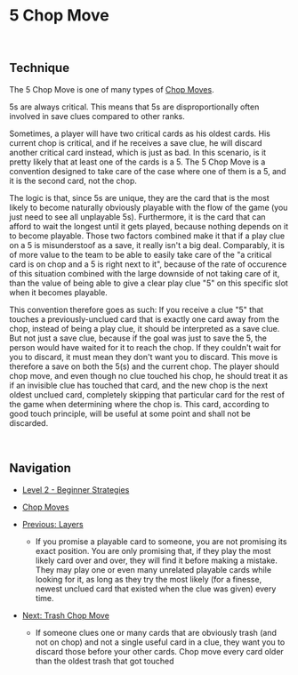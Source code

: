 # 5 Chop Move

<br />

## Technique

The 5 Chop Move is one of many types of [Chop Moves](https://github.com/agilbert1412/HanabiStrategy/blob/master/Categories/Chop%20Moves.md).

5s are always critical. This means that 5s are disproportionally often involved in save clues compared to other ranks.

Sometimes, a player will have two critical cards as his oldest cards. His current chop is critical, and if he receives a save clue, he will discard another critical card instead, which is just as bad.
In this scenario, is it pretty likely that at least one of the cards is a 5. The 5 Chop Move is a convention designed to take care of the case where one of them is a 5, and it is the second card, not the chop.

The logic is that, since 5s are unique, they are the card that is the most likely to become naturally obviously playable with the flow of the game (you just need to see all unplayable 5s). Furthermore, it is the card that can afford to wait the longest until it gets played, because nothing depends on it to become playable.
Those two factors combined make it that if a play clue on a 5 is misunderstoof as a save, it really isn't a big deal. Comparably, it is of more value to the team to be able to easily take care of the "a critical card is on chop and a 5 is right next to it", because of the rate of occurence of this situation combined with the large downside of not taking care of it, than the value of being able to give a clear play clue "5" on this specific slot when it becomes playable.

This convention therefore goes as such: If you receive a clue "5" that touches a previously-unclued card that is exactly one card away from the chop, instead of being a play clue, it should be interpreted as a save clue. But not just a save clue, because if the goal was just to save the 5, the person would have waited for it to reach the chop. If they couldn't wait for you to discard, it must mean they don't want you to discard. This move is therefore a save on both the 5(s) and the current chop. The player should chop move, and even though no clue touched his chop, he should treat it as if an invisible clue has touched that card, and the new chop is the next oldest unclued card, completely skipping that particular card for the rest of the game when determining where the chop is. This card, according to good touch principle, will be useful at some point and shall not be discarded.

<br />

## Navigation

* [Level 2 - Beginner Strategies](https://github.com/agilbert1412/HanabiStrategy/blob/master/Strategy/Level%202%20-%20Beginner/Level%202%20-%20Beginner.md)

* [Chop Moves](https://github.com/agilbert1412/HanabiStrategy/blob/master/Categories/Chop%20Moves.md)

* [Previous: Layers](https://github.com/agilbert1412/HanabiStrategy/blob/master/Strategy/Level%202%20-%20Beginner/21%20-%20Layers.md)
	* If you promise a playable card to someone, you are not promising its exact position. You are only promising that, if they play the most likely card over and over, they will find it before making a mistake. They may play one or even many unrelated playable cards while looking for it, as long as they try the most likely (for a finesse, newest unclued card that existed when the clue was given) every time.

* [Next: Trash Chop Move](https://github.com/agilbert1412/HanabiStrategy/blob/master/Strategy/Level%202%20-%20Beginner/23%20-%20Trash%20Chop%20Move.md)
	* If someone clues one or many cards that are obviously trash (and not on chop) and not a single useful card in a clue, they want you to discard those before your other cards. Chop move every card older than the oldest trash that got touched